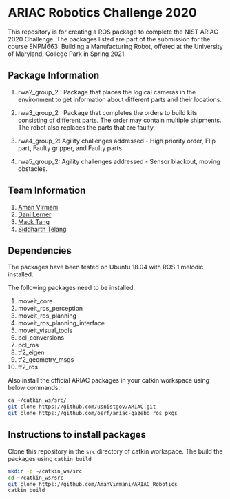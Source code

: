# ARIAC Robotics Challenge 2020
This repository is for creating a ROS package to complete the NIST ARIAC 2020 Challenge. The packages 
listed are part of the submission for the course ENPM663: Building a Manufacturing Robot, offered at the
University of Maryland, College Park in Spring 2021. 

## Package Information
1. rwa2_group_2 : Package that places the logical cameras in the environment to get information 
about different parts and their locations.
   
2. rwa3_group_2 : Package that completes the orders to build kits consisting of different parts.
The order may contain multiple shipments. The robot also replaces the parts that are faulty.

3. rwa4_group_2: Agility challenges addressed - High priority order, Flip part, Faulty gripper, and Faulty parts

4. rwa5_group_2: Agility challenges addressed - Sensor blackout, moving obstacles.
   
## Team Information
1. [Aman Virmani](https://github.com/AmanVirmani)
2. [Dani Lerner](https://github.com/dlerner97)
3. [Mack Tang](https://github.com/tangm7)
4. [Siddharth Telang](https://github.com/siddharthtelang)

## Dependencies
The packages have been tested on Ubuntu 18.04 with ROS 1 melodic installed. 

The following packages need to be installed.

1. moveit_core
2. moveit_ros_perception
3. moveit_ros_planning
4. moveit_ros_planning_interface
5. moveit_visual_tools
6. pcl_conversions
7. pcl_ros
8. tf2_eigen
9. tf2_geometry_msgs
10. tf2_ros

Also install the official ARIAC packages in your catkin workspace using below commands.

```bash
ca ~/catkin_ws/src/
git clone https://github.com/usnistgov/ARIAC.git
git clone https://github.com/osrf/ariac-gazebo_ros_pkgs
```
## Instructions to install packages
Clone this repository in the ```src``` directory of catkin workspace. The build the packages 
using ```catkin build```

```bash
mkdir -p ~/catkin_ws/src
cd ~/catkin_ws/src
git clone https://github.com/AmanVirmani/ARIAC_Robotics
catkin build
```

